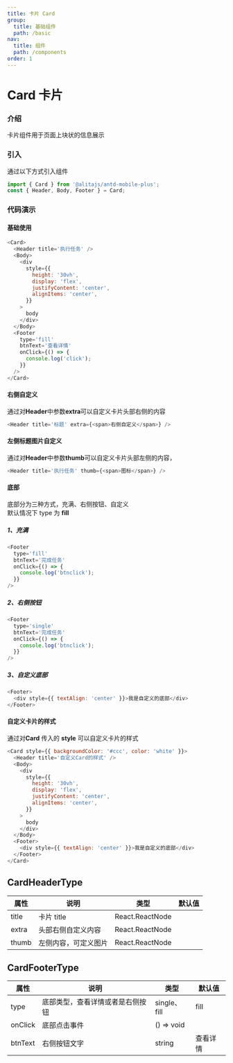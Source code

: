 ```yaml
---
title: 卡片 Card
group:
  title: 基础组件
  path: /basic
nav:
  title: 组件
  path: /components
order: 1
---
```


# Card 卡片

### 介绍

卡片组件用于页面上块状的信息展示

### 引入

通过以下方式引入组件

```js
import { Card } from '@alitajs/antd-mobile-plus';
const { Header, Body, Footer } = Card;
```

### 代码演示

#### 基础使用

```js
<Card>
  <Header title='执行任务' />
  <Body>
    <div
      style={{
        height: '30vh',
        display: 'flex',
        justifyContent: 'center',
        alignItems: 'center',
      }}
    >
      body
    </div>
  </Body>
  <Footer
    type='fill'
    btnText='查看详情'
    onClick={() => {
      console.log('click');
    }}
  />
</Card>
```

#### 右侧自定义

通过对<b>Header</b>中参数<b>extra</b>可以自定义卡片头部右侧的内容

```js
<Header title='标题' extra={<span>右侧自定义</span>} />
```

#### 左侧标题图片自定义

通过对<b>Header</b>中参数<b>thumb</b>可以自定义卡片头部左侧的内容，

```js
<Header title='执行任务' thumb={<span>图标</span>} />
```

#### 底部

底部分为三种方式，充满、右侧按钮、自定义
<br />
默认情况下 type 为 <b>fill</b>

##### 1、充满

```js
<Footer
  type='fill'
  btnText='完成任务'
  onClick={() => {
    console.log('btnclick');
  }}
/>
```

##### 2、右侧按钮

```js
<Footer
  type='single'
  btnText='完成任务'
  onClick={() => {
    console.log('btnclick');
  }}
/>
```

##### 3、自定义底部

```js
<Footer>
  <div style={{ textAlign: 'center' }}>我是自定义的底部</div>
</Footer>
```

#### 自定义卡片的样式

通过对<b>Card</b> 传入的 <b>style</b> 可以自定义卡片的样式

```js
<Card style={{ backgroundColor: '#ccc', color: 'white' }}>
  <Header title='自定义Card的样式' />
  <Body>
    <div
      style={{
        height: '30vh',
        display: 'flex',
        justifyContent: 'center',
        alignItems: 'center',
      }}
    >
      body
    </div>
  </Body>
  <Footer>
    <div style={{ textAlign: 'center' }}>我是自定义的底部</div>
  </Footer>
</Card>
```

<API/>

## CardHeaderType

| 属性  | 说明                 | 类型            | 默认值 |
| ----- | -------------------- | --------------- | ------ |
| title | 卡片 title           | React.ReactNode |        |
| extra | 头部右侧自定义内容   | React.ReactNode |        |
| thumb | 左侧内容，可定义图片 | React.ReactNode |        |

## CardFooterType

| 属性    | 说明                             | 类型         | 默认值   |
| ------- | -------------------------------- | ------------ | -------- |
| type    | 底部类型，查看详情或者是右侧按钮 | single、fill | fill     |  |
| onClick | 底部点击事件                     | () => void   |          |
| btnText | 右侧按钮文字                     | string       | 查看详情 |

<br />
<code src="./demos/demo.tsx" />
